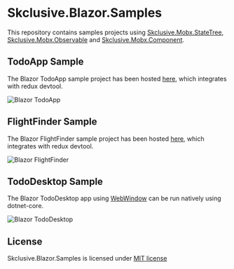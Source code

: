 Skclusive.Blazor.Samples
=============================

This repository contains samples projects using [Skclusive.Mobx.StateTree](https://github.com/skclusive/Skclusive.Mobx.StateTree), [Skclusive.Mobx.Observable](https://github.com/skclusive/Skclusive.Mobx.Observable) and [Skclusive.Mobx.Component](https://github.com/skclusive/Skclusive.Mobx.Component).


## TodoApp Sample

The Blazor TodoApp sample project has been hosted [here](https://skclusive.github.io/Skclusive.Blazor.Samples/TodoApp/), which integrates with redux devtool.

![Blazor TodoApp](images/todo-app.gif)

## FlightFinder Sample

The Blazor FlightFinder sample project has been hosted [here](https://skclusive.github.io/Skclusive.Blazor.Samples/FlightFinder/), which integrates with redux devtool.

![Blazor FlightFinder](images/flight-finder.gif)

## TodoDesktop Sample

The Blazor TodoDesktop app using [WebWindow](https://github.com/SteveSandersonMS/WebWindow) can be run natively using dotnet-core.

![Blazor TodoDesktop](images/todo-desktop.gif)

## License

Skclusive.Blazor.Samples is licensed under [MIT license](http://www.opensource.org/licenses/mit-license.php)
